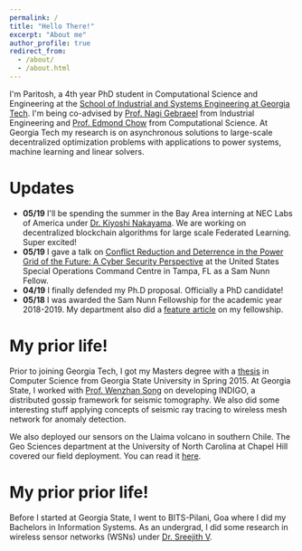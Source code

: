 ```yaml
---
permalink: /
title: "Hello There!"
excerpt: "About me"
author_profile: true
redirect_from: 
  - /about/
  - /about.html
---
```


I'm Paritosh, a 4th year PhD student in Computational Science and Engineering at the [School of Industrial and Systems Engineering at Georgia Tech](https://ww.isye.gatech.edu). 
I'm being co-advised by [Prof. Nagi Gebraeel](https://www2.isye.gatech.edu/people/faculty/Nagi_Gebraeel/) from Industrial Engineering and [Prof. Edmond Chow](https://www.edmondchow.com) from Computational Science. 
At Georgia Tech my research is on asynchronous solutions to large-scale decentralized optimization problems with applications to power systems, machine learning and linear solvers.

Updates
======

- **05/19** I'll be spending the summer in the Bay Area interning at NEC Labs of America under [Dr. Kiyoshi Nakayama](https://www.ics.uci.edu/~knakayam/). We are working on decentralized blockchain algorithms for large scale Federated Learning. Super excited!
- **05/19** I gave a talk on [Conflict Reduction and Deterrence in the Power Grid of the Future: A Cyber Security Perspective](files/SNSPSpringPresentation.pdf) at the United States Special Operations Command Centre in Tampa, FL as a Sam Nunn Fellow. 
- **04/19** I finally defended my Ph.D proposal. Officially a PhD candidate!
- **05/18** I was awarded the Sam Nunn Fellowship for the academic year 2018-2019. My department also did a [feature article](https://www.isye.gatech.edu/news/isye-phd-student-paritosh-ramanan-selected-2018-sam-nunn-security-fellow) on my fellowship.


My prior life!
======

Prior to joining Georgia Tech, I got my Masters degree with a [thesis](https://scholarworks.gsu.edu/cs_theses/81/) in Computer Science from Georgia State University in Spring 2015.
At Georgia State, I worked with [Prof. Wenzhan Song](http://sensorweb.engr.uga.edu/index.php/song/) on developing INDIGO, a distributed gossip framework for seismic tomography. 
We also did some interesting stuff applying concepts of seismic ray tracing to wireless mesh network for anomaly detection.

We also deployed our sensors on the Llaima volcano in southern Chile. 
The Geo Sciences department at the University of North Carolina at Chapel Hill covered our field deployment. You can read it [here](http://endeavors.unc.edu/llaima_volcano_expedition).


My prior prior life!
======

Before I started at Georgia State, I went to BITS-Pilani, Goa where I did my Bachelors in Information Systems. As an undergrad, I did some research in wireless sensor networks (WSNs) under [Dr. Sreejith V](http://www.bits-pilani.ac.in/goa/srev/profile).
